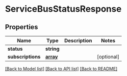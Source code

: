 # ServiceBusStatusResponse

## Properties
Name | Type | Description | Notes
------------ | ------------- | ------------- | -------------
**status** | **string** |  | 
**subscriptions** | [**array**](.md) |  | [optional] 

[[Back to Model list]](../README.md#documentation-for-models) [[Back to API list]](../README.md#documentation-for-api-endpoints) [[Back to README]](../README.md)

